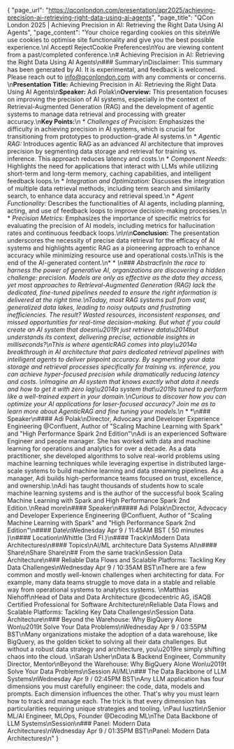 {
    "page_url": "https://qconlondon.com/presentation/apr2025/achieving-precision-ai-retrieving-right-data-using-ai-agents",
    "page_title": "QCon London 2025 | Achieving Precision in AI: Retrieving the Right Data Using AI Agents",
    "page_content": "Your choice regarding cookies on this site\nWe use cookies to optimise site functionality and give you the best possible experience.\nI AcceptI RejectCookie Preferences\nYou are viewing content from a past/completed conference.\n# Achieving Precision in AI: Retrieving the Right Data Using AI Agents\n### Summary\nDisclaimer: This summary has been generated by AI. It is experimental, and feedback is welcomed. Please reach out to info@qconlondon.com with any comments or concerns. \n**Presentation Title:** Achieving Precision in AI: Retrieving the Right Data Using AI Agents\n**Speaker:** Adi Polak\n**Overview:** This presentation focuses on improving the precision of AI systems, especially in the context of Retrieval-Augmented Generation (RAG) and the development of agentic systems to manage data retrieval and processing with greater accuracy.\n**Key Points:**\n  * _Challenges of Precision:_ Emphasizes the difficulty in achieving precision in AI systems, which is crucial for transitioning from prototypes to production-grade AI systems.\n  * _Agentic RAG:_ Introduces agentic RAG as an advanced AI architecture that improves precision by segmenting data storage and retrieval for training vs. inference. This approach reduces latency and costs.\n  * _Component Needs:_ Highlights the need for applications that interact with LLMs while utilizing short-term and long-term memory, caching capabilities, and intelligent feedback loops.\n  * _Integration and Optimization:_ Discusses the integration of multiple data retrieval methods, including term search and similarity search, to enhance data accuracy and retrieval speed.\n  * _Agent Functionality:_ Describes the functionalities of AI agents, including planning, acting, and use of feedback loops to improve decision-making processes.\n  * _Precision Metrics:_ Emphasizes the importance of specific metrics for evaluating the precision of AI models, including metrics for hallucination rates and continuous feedback loops.\n\n\n**Conclusion:** The presentation underscores the necessity of precise data retrieval for the efficacy of AI systems and highlights agentic RAG as a pioneering approach to enhance accuracy while minimizing resource use and operational costs.\nThis is the end of the AI-generated content.\n* * *\n### Abstract\nIn the race to harness the power of generative AI, organizations are discovering a hidden challenge: precision. Models are only as effective as the data they access, yet most approaches to Retrieval-Augmented Generation (RAG) lack the dedicated, fine-tuned pipelines needed to ensure the right information is delivered at the right time.\nToday, most RAG systems pull from vast, generalized data lakes, leading to noisy outputs and frustrating inefficiencies. The result? Wasted resources, inconsistent responses, and missed opportunities for real-time decision-making. But what if you could create an AI system that doesn\u2019t just retrieve data\u2014but understands its context, delivering precise, actionable insights in milliseconds?\nThis is where agenticRAG comes into play\u2014a breakthrough in AI architecture that pairs dedicated retrieval pipelines with intelligent agents to deliver pinpoint accuracy. By segmenting your data storage and retrieval processes specifically for training vs. inference, you can achieve hyper-focused precision while dramatically reducing latency and costs.  \nImagine an AI system that knows exactly what data it needs and how to get it with zero lag\u2014a system that\u2019s tuned to perform like a well-trained expert in your domain.\nCurious to discover how you can optimize your AI applications for laser-focused accuracy? Join me as to learn more about AgenticRAG and fine tuning your models.\n* * *\n### Speaker\n#### Adi Polak\nDirector, Advocacy and Developer Experience Engineering @Confluent, Author of \"Scaling Machine Learning with Spark\" and \"High Performance Spark 2nd Edition\"\nAdi is an experienced Software Engineer and people manager. She has worked with data and machine learning for operations and analytics for over a decade. As a data practitioner, she developed algorithms to solve real-world problems using machine learning techniques while leveraging expertise in distributed large-scale systems to build machine learning and data streaming pipelines. As a manager, Adi builds high-performance teams focused on trust, excellence, and ownership.\nAdi has taught thousands of students how to scale machine learning systems and is the author of the successful book Scaling Machine Learning with Spark and High Performance Spark 2nd Edition.\nRead more\n#### Speaker\n##### Adi Polak\nDirector, Advocacy and Developer Experience Engineering @Confluent, Author of \"Scaling Machine Learning with Spark\" and \"High Performance Spark 2nd Edition\"\n#### Date\nWednesday Apr 9 / 11:45AM BST ( 50 minutes )\n#### Location\nWhittle (3rd Fl.)\n#### Track\nModern Data Architectures\n#### Topics\nAI/ML architecture Data Systems AI\n#### Share\nShare Share\n## From the same track\nSession Data Architecture\n### Reliable Data Flows and Scalable Platforms: Tackling Key Data Challenges\nWednesday Apr 9 / 10:35AM BST\nThere are a few common and mostly well-known challenges when architecting for data. For example, many data teams struggle to move data in a stable and reliable way from operational systems to analytics systems. \nMatthias Niehoff\nHead of Data and Data Architecture @codecentric AG, iSAQB Certified Professional for Software Architecture\nReliable Data Flows and Scalable Platforms: Tackling Key Data Challenges\nSession Data Architecture\n### Beyond the Warehouse: Why BigQuery Alone Won\u2019t Solve Your Data Problems\nWednesday Apr 9 / 03:55PM BST\nMany organizations mistake the adoption of a data warehouse, like BigQuery, as the golden ticket to solving all their data challenges. But without a robust data strategy and architecture, you\u2019re simply shifting chaos into the cloud. \nSarah Usher\nData & Backend Engineer, Community Director, Mentor\nBeyond the Warehouse: Why BigQuery Alone Won\u2019t Solve Your Data Problems\nSession AI/ML\n### The Data Backbone of LLM Systems\nWednesday Apr 9 / 02:45PM BST\nAny LLM application has four dimensions you must carefully engineer: the code, data, models and prompts. Each dimension influences the other. That's why you must learn how to track and manage each. The trick is that every dimension has particularities requiring unique strategies and tooling. \nPaul Iusztin\nSenior ML/AI Engineer, MLOps, Founder @Decoding ML\nThe Data Backbone of LLM Systems\nSession\n### Panel: Modern Data Architectures\nWednesday Apr 9 / 01:35PM BST\nPanel: Modern Data Architectures\n"
}